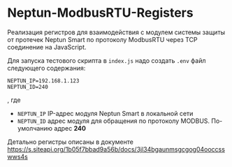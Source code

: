 # Neptun-ModbusRTU-Registers
Реализация регистров для взаимодействия с модулем системы защиты от протечек Neptun Smart по протоколу ModbusRTU через TCP соединение на JavaScript.

Для запуска тестового скрипта в `index.js` надо создать `.env` файл следующего содержания:
```
NEPTUN_IP=192.168.1.123
NEPTUN_ID=240
```
, где 
- `NEPTUN_IP` IP-адрес модуля Neptun Smart в локальной сети
- `NEPTUN_ID` адрес модуля для обращения по протоколу MODBUS. По-умолчанию адрес **240**


Детально регистры описаны в документе https://s.siteapi.org/1b05f7bbad9a56b/docs/3jl34bgaunmsgcgog04ooccsswws4s